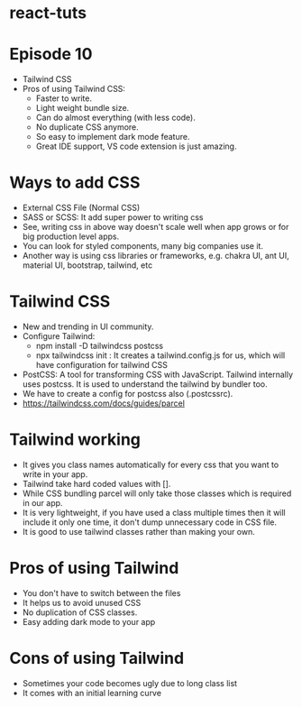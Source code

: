 ﻿# react-tuts

# Episode 10
- Tailwind CSS
- Pros of using Tailwind CSS:
    - Faster to write.
    - Light weight bundle size.
    - Can do almost everything (with less code).
    - No duplicate CSS anymore.
    - So easy to implement dark mode feature.
    - Great IDE support, VS code extension is just amazing.

# Ways to add CSS
- External CSS File (Normal CSS)
- SASS or SCSS: It add super power to writing css
- See, writing css in above way doesn't scale well when app grows or for big production level apps.
- You can look for styled components, many big companies use it.
- Another way is using css libraries or frameworks, e.g. chakra UI, ant UI, material UI, bootstrap, tailwind, etc

# Tailwind CSS
- New and trending in UI community.
- Configure Tailwind:
    - npm install -D tailwindcss postcss
    - npx tailwindcss init : It creates a tailwind.config.js for us, which will have configuration for tailwind CSS
- PostCSS: A tool for transforming CSS with JavaScript. Tailwind internally uses postcss. It is used to understand the tailwind by bundler too.
- We have to create a config for postcss also (.postcssrc).
- https://tailwindcss.com/docs/guides/parcel

# Tailwind working
- It gives you class names automatically for every css that you want to write in your app.
- Tailwind take hard coded values with [].
- While CSS bundling parcel will only take those classes which is required in our app.
- It is very lightweight, if you have used a class multiple times then it will include it only one time, it don't dump unnecessary code in CSS file.
- It is good to use tailwind classes rather than making your own.

# Pros of using Tailwind
- You don't have to switch between the files
- It helps us to avoid unused CSS
- No duplication of CSS classes.
- Easy adding dark mode to your app

# Cons of using Tailwind
- Sometimes your code becomes ugly due to long class list
- It comes with an initial learning curve